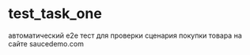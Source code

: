 # test_task_one
автоматический e2e тест для проверки сценария покупки товара на сайте saucedemo.com
